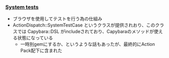 ### [System tests](https://github.com/rails/rails/pull/26703)

* ブラウザを使用してテストを行う為の仕組み
* ActionDispatch::SystemTestCase というクラスが提供されおり、このクラスでは Capybara::DSL がincludeされており、Capybaraのメソッドが使える状態になっている
  * 一時別gemにするか、というような話もあったが、最終的にAction Pack配下に含まれた
